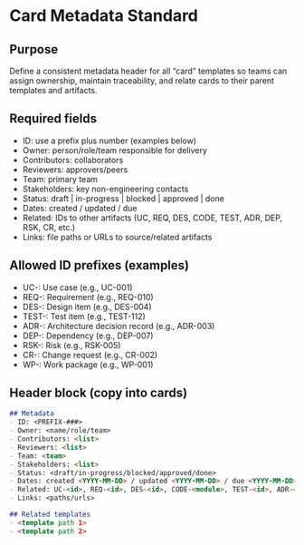 # Card Metadata Standard

## Purpose

Define a consistent metadata header for all “card” templates so teams can assign ownership,
maintain traceability, and relate cards to their parent templates and artifacts.

## Required fields

- ID: use a prefix plus number (examples below)
- Owner: person/role/team responsible for delivery
- Contributors: collaborators
- Reviewers: approvers/peers
- Team: primary team
- Stakeholders: key non-engineering contacts
- Status: draft | in-progress | blocked | approved | done
- Dates: created / updated / due
- Related: IDs to other artifacts (UC, REQ, DES, CODE, TEST, ADR, DEP, RSK, CR, etc.)
- Links: file paths or URLs to source/related artifacts


## Allowed ID prefixes (examples)

- UC-: Use case (e.g., UC-001)
- REQ-: Requirement (e.g., REQ-010)
- DES-: Design item (e.g., DES-004)
- TEST-: Test item (e.g., TEST-112)
- ADR-: Architecture decision record (e.g., ADR-003)
- DEP-: Dependency (e.g., DEP-007)
- RSK-: Risk (e.g., RSK-005)
- CR-: Change request (e.g., CR-002)
- WP-: Work package (e.g., WP-001)


## Header block (copy into cards)

```markdown
## Metadata
- ID: <PREFIX-###>
- Owner: <name/role/team>
- Contributors: <list>
- Reviewers: <list>
- Team: <team>
- Stakeholders: <list>
- Status: <draft/in-progress/blocked/approved/done>
- Dates: created <YYYY-MM-DD> / updated <YYYY-MM-DD> / due <YYYY-MM-DD>
- Related: UC-<id>, REQ-<id>, DES-<id>, CODE-<module>, TEST-<id>, ADR-<id>, DEP-<id>, RSK-<id>, CR-<id>
- Links: <paths/urls>

## Related templates
- <template path 1>
- <template path 2>
```

